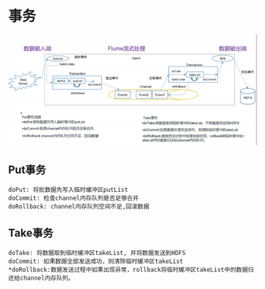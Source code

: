 # 事务
![transactional.png](src/main/resources/img/transactional.png)
## Put事务
```text
doPut: 将批数据先写入临时缓冲区putList
doCommit: 检查channel内存队列是否足够合并
doRollback: channel内存队列空间不足,回滚数据
```
## Take事务
```text
doTake: 将数据取到临时缓冲区takeList, 并将数据发送到HDFS
doCommit: 如果数据全部发送成功，则清除临时缓冲区takeList
*doRollback:数据发送过程中如果出现异常，rollback将临时缓冲区takeList中的数据归还给channel内存队列。
```
